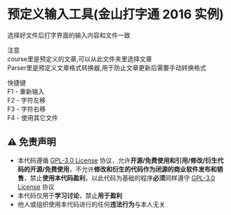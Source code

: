 # 预定义输入工具(金山打字通 2016 实例)
选择好文件后打字界面的输入内容和文件一致  
  
注意  
course里是预定义的文章,可以从此文件夹里选择文章  
Parser里是预定义文章格式转换器,用于防止文章更新后需要手动转换格式  
  
快捷键  
F1 - 重新输入  
F2 - 字符左移  
F3 - 字符右移  
F4 - 使用其它文件  

## :warning: 免责声明
- 本代码遵循 [GPL-3.0 License](https://github.com/SJYssr/Easy_Type/blob/main/LICENSE) 协议，允许**开源/免费使用和引用/修改/衍生代码的开源/免费使用**，不允许**修改和衍生的代码作为闭源的商业软件发布和销售**，禁止**使用本代码盈利**，以此代码为基础的程序**必须**同样遵守 [GPL-3.0 License](https://github.com/SJYssr/Easy_Type/main/LICENSE) 协议
- 本代码仅用于**学习讨论**，禁止**用于盈利**
- 他人或组织使用本代码进行的任何**违法行为**与本人无关